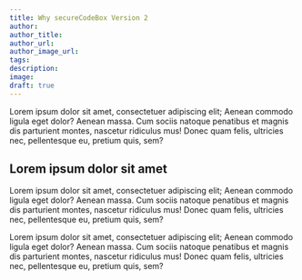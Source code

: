 ```yaml
---
title: Why secureCodeBox Version 2
author:
author_title:
author_url:
author_image_url:
tags:
description:
image:
draft: true
---
```


Lorem ipsum dolor sit amet, consectetuer adipiscing elit; Aenean commodo ligula
eget dolor? Aenean massa. Cum sociis natoque penatibus et magnis dis parturient
montes, nascetur ridiculus mus! Donec quam felis, ultricies nec, pellentesque
eu, pretium quis, sem?

<!--truncate-->

## Lorem ipsum dolor sit amet

Lorem ipsum dolor sit amet, consectetuer adipiscing elit; Aenean commodo ligula
eget dolor? Aenean massa. Cum sociis natoque penatibus et magnis dis parturient
montes, nascetur ridiculus mus! Donec quam felis, ultricies nec, pellentesque
eu, pretium quis, sem?

Lorem ipsum dolor sit amet, consectetuer adipiscing elit; Aenean commodo ligula
eget dolor? Aenean massa. Cum sociis natoque penatibus et magnis dis parturient
montes, nascetur ridiculus mus! Donec quam felis, ultricies nec, pellentesque
eu, pretium quis, sem?
